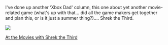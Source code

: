 I've done up another &#8216;Xbox Dad' column, this one about yet another movie-related game (what's up with that... did all the game makers get together and plan this, or is it just a summer thing?).... Shrek the Third.

[<img src="http://www.xbox.com/NR/rdonlyres/0C61D29C-9455-40BC-98CA-74AEB55A0B0C/0/ilmshrek304.jpg" border="0" />](http://www.xbox.com/en-US/community/personality/xboxdad/2007/0522-shrek3.htm)

<a title="http://www.xbox.com/en-US/community/personality/xboxdad/2007/0522-shrek3.htm" href="http://www.xbox.com/en-US/community/personality/xboxdad/2007/0522-shrek3.htm">At the Movies with Shrek the Third</a>